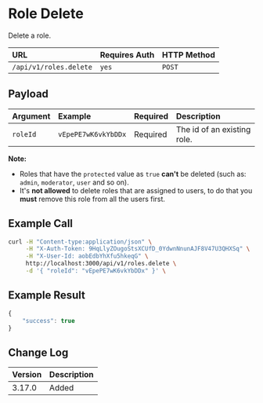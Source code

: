 # Role Delete
Delete a role.

| URL | Requires Auth | HTTP Method |
| :--- | :--- | :--- |
| `/api/v1/roles.delete` | `yes` | `POST` |

## Payload

| Argument | Example | Required | Description |
| :--- | :--- | :--- | :--- |
| `roleId` | `vEpePE7wK6vkYbDDx` | Required | The id of an existing role. |

**Note:**

* Roles that have the `protected` value as `true` **can't** be deleted (such as: `admin`, `moderator`, `user` and so on).
* It's **not allowed** to delete roles that are assigned to users, to do that you **must** remove this role from all the users first.

## Example Call

```bash
curl -H "Content-type:application/json" \
     -H "X-Auth-Token: 9HqLlyZOugoStsXCUfD_0YdwnNnunAJF8V47U3QHXSq" \
     -H "X-User-Id: aobEdbYhXfu5hkeqG" \
     http://localhost:3000/api/v1/roles.delete \
     -d '{ "roleId": "vEpePE7wK6vkYbDDx" }' \
```

## Example Result

```javascript
{
    "success": true
}
```

## Change Log

| Version | Description |
| :--- | :--- |
| 3.17.0 | Added |
